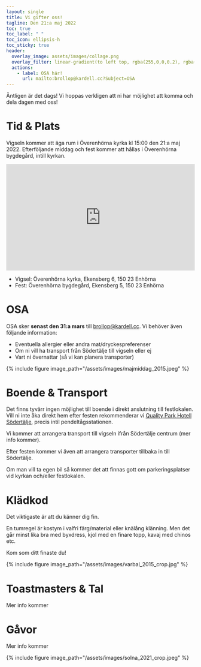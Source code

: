 ```yaml
---
layout: single
title: Vi gifter oss!
tagline: Den 21:a maj 2022
toc: true
toc_label: " "
toc_icon: ellipsis-h
toc_sticky: true
header:
  overlay_image: assets/images/collage.png
  overlay_filter: linear-gradient(to left top, rgba(255,0,0,0.2), rgba(0,146,202,0.5))
  actions:
    - label: OSA här!
      url: mailto:brollop@kardell.cc?Subject=OSA
---
```


Äntligen är det dags! Vi hoppas verkligen att ni har möjlighet att komma och dela dagen med oss!

# Tid & Plats

Vigseln kommer att äga rum i Överenhörna kyrka kl 15:00 den 21:a maj 2022. Efterföljande middag och fest kommer att hållas i Överenhörna bygdegård, intill kyrkan.

<div style="position:relative;padding-top:56.25%;">
  <iframe
    src="https://www.google.com/maps/embed?pb=!1m18!1m12!1m3!1d2036.966408610498!2d17.400695816050465!3d59.300118220406496!2m3!1f0!2f0!3f0!3m2!1i1024!2i768!4f13.1!3m3!1m2!1s0x465f0527124c80b5%3A0x4072f460fbbe3d81!2zw5Z2ZXJlbmjDtnJuYSBreXJrYQ!5e0!3m2!1sen!2sse!4v1628786473403!5m2!1sen!2sse"
    style="position:absolute;top:0;left:0;width:100%;height:100%;"
    frameborder="0"
    allowfullscreen=""
    loading="lazy"
  >
  </iframe>
</div>

- Vigsel: Överenhörna kyrka, Ekensberg 6, 150 23 Enhörna
- Fest: Överenhörna bygdegård, Ekensberg 5, 150 23 Enhörna

# OSA

OSA sker **senast den 31:a mars** till brollop@kardell.cc.
Vi behöver även följande information:
- Eventuella allergier eller andra mat/dryckespreferenser
- Om ni vill ha transport från Södertälje till vigseln eller ej
- Vart ni övernattar (så vi kan planera transporter)

{% include figure image_path="/assets/images/majmiddag_2015.jpeg" %}

# Boende & Transport

Det finns tyvärr ingen möjlighet till boende i direkt anslutning till festlokalen.
Vill ni inte åka direkt hem efter festen rekommenderar vi [Quality Park Hotell Södertälje](https://goo.gl/maps/opNgTjJorktxMZHx5), precis intil pendeltågsstationen.

Vi kommer att arrangera transport till vigseln ifrån Södertälje centrum (mer info kommer).

Efter festen kommer vi även att arrangera transporter tillbaka in till Södertälje.

Om man vill ta egen bil så kommer det att finnas gott om parkeringsplatser vid kyrkan och/eller festlokalen.

# Klädkod

Det viktigaste är att du känner dig fin.

En tumregel är kostym i valfri färg/material eller knälång klänning.
Men det går minst lika bra med byxdress, kjol med en finare topp, kavaj med chinos etc.

Kom som ditt finaste du!

{% include figure image_path="/assets/images/varbal_2015_crop.jpg" %}

# Toastmasters & Tal

Mer info kommer

# Gåvor

Mer info kommer

{% include figure image_path="/assets/images/solna_2021_crop.jpeg" %}

